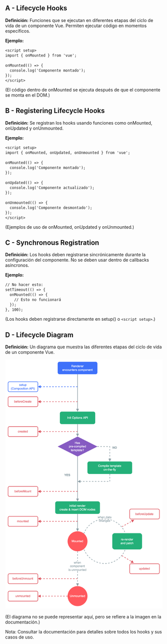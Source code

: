 ## A - Lifecycle Hooks

**Definición:** Funciones que se ejecutan en diferentes etapas del ciclo de vida de un componente Vue. Permiten ejecutar código en momentos específicos.

**Ejemplo:**

```Vue
<script setup>
import { onMounted } from 'vue';

onMounted(() => {
  console.log('Componente montado');
});
</script>
```

(El código dentro de onMounted se ejecuta después de que el componente se monta en el DOM.)

## B - Registering Lifecycle Hooks

**Definición:** Se registran los hooks usando funciones como onMounted, onUpdated y onUnmounted.

**Ejemplo:**

```Vue
<script setup>
import { onMounted, onUpdated, onUnmounted } from 'vue';

onMounted(() => {
  console.log('Componente montado');
});

onUpdated(() => {
  console.log('Componente actualizado');
});

onUnmounted(() => {
  console.log('Componente desmontado');
});
</script>
```

(Ejemplos de uso de onMounted, onUpdated y onUnmounted.)

## C - Synchronous Registration

**Definición:** Los hooks deben registrarse sincrónicamente durante la configuración del componente. No se deben usar dentro de callbacks asíncronos.

**Ejemplo:**

```Js
// No hacer esto:
setTimeout(() => {
  onMounted(() => {
    // Esto no funcionará
  });
}, 100);
```

(Los hooks deben registrarse directamente en setup() o `<script setup>`.)

## D - Lifecycle Diagram

**Definición:** Un diagrama que muestra las diferentes etapas del ciclo de vida de un componente Vue.

![image info](lifecycle-hooks.png)

(El diagrama no se puede representar aquí, pero se refiere a la imagen en la documentación.)

Nota: Consultar la documentación para detalles sobre todos los hooks y sus casos de uso.
